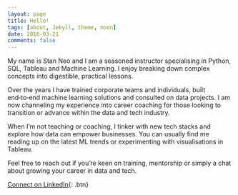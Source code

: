 ```yaml
---
layout: page
title: Hello!
tags: [about, Jekyll, theme, moon]
date: 2016-03-21
comments: false
---
```


My name is Stan Neo and I am a seasoned instructor specialising in Python, SQL, Tableau and Machine Learning. I enjoy breaking down complex concepts into digestible, practical lessons.

Over the years I have trained corporate teams and individuals, built end‑to‑end machine learning solutions and consulted on data projects. I am now channeling my experience into career coaching for those looking to transition or advance within the data and tech industry.

When I’m not teaching or coaching, I tinker with new tech stacks and explore how data can empower businesses. You can usually find me reading up on the latest ML trends or experimenting with visualisations in Tableau.

Feel free to reach out if you’re keen on training, mentorship or simply a chat about growing your career in data and tech.

[Connect on LinkedIn](https://www.linkedin.com/in/nhanwei/){: .btn}
